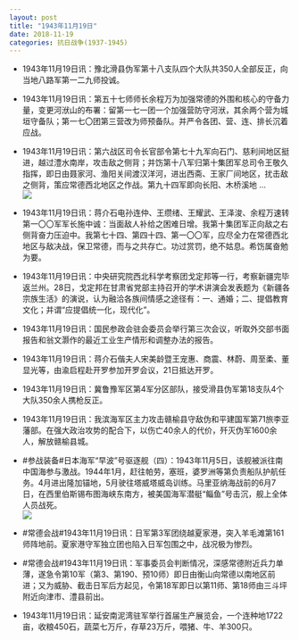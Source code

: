 ```yaml
---
layout: post
title: "1943年11月19日"
date: 2018-11-19
categories: 抗日战争(1937-1945)
---
```


<meta name="referrer" content="no-referrer" />

- 1943年11月19日讯：豫北滑县伪军第十八支队四个大队共350人全部反正，向当地八路军第一二九师投诚。 

- 1943年11月19日讯：第五十七师师长余程万为加强常德的外围和核心的守备力量，变更河洑山的布署：留第一七一团一个加强营防守河洑，其余两个营为城垣守备队；第一七〇团第三营改为师预备队。并严令各团、营、连、排长沉着应战。 

- 1943年11月19日讯：第六战区司令长官部令第七十九军向石门、慈利间地区挺进，越过澧水南岸，攻击敌之侧背；并饬第十八军归第十集团军总司令王敬久指挥，即日由聂家河、渔阳关间渡汉洋河，进出西斋、王家厂间地区，扰击敌之侧背，策应常德西北地区之作战。第九十四军即向长阳、木桥溪地 ... <br/><img src="https://wx2.sinaimg.cn/large/aca367d8ly1fxdo72ns4kj20c809z0ss.jpg" />

- 1943年11月19日讯：蒋介石电孙连仲、王缵绪、王耀武、王泽浚、余程万速转第一〇〇军军长施中诚：当面敌人补给之困难日增。我第十集团军正向敌之右侧背奋力压迫中。我第七十四、第四十四、第一〇〇军，应尽全力在常德西北地区与敌决战，保卫常德，而与之共存亡。功过赏罚，绝不姑息。希饬属奋勉为要。 

- 1943年11月19日讯：中央研究院西北科学考察团戈定邦等一行，考察新疆完毕返兰州。28日，戈定邦在甘肃省党部主持召开的学术讲演会发表题为《新疆各宗族生活》的演说，认为融洽各族间情感之途径有：一、通婚；二、提倡教育文化；并谓“应提倡统一化，现代化”。 

- 1943年11月19日讯：国民参政会驻会委员会举行第三次会议，听取外交部书面报告和翁文灏作的最近工业生产情形和调整办法的报告。 

- 1943年11月19日讯：蒋介石偕夫人宋美龄暨王宠惠、商震、林蔚、周至柔、董显光等，由渝启程赴开罗参加开罗会议，21日抵达开罗。 

- 1943年11月19日讯：冀鲁豫军区第4军分区部队，接受滑县伪军第18支队4个大队350余人携枪反正。 

- 1943年11月19日讯：我滨海军区主力攻击赣榆县守敌伪和平建国军第71旅李亚藩部。在强大政治攻势的配合下，以伤亡40余人的代价，歼灭伪军1600余人，解放赣榆县城。 

- #参战装备#日本海军“早波”号驱逐舰（四）：1943年11月5日，该舰被派往南中国海参与激战。1944年1月，赶往帕劳，塞班，婆罗洲等第负责船队护航任务。4月进出隆加锚地，5月驶往塔威塔威岛训练。马里亚纳海战前的6月7日，在西里伯斯锡布图海峡东南方，被美国海军潜艇“鲻鱼”号击沉，舰上全体人员战死。 <br/><img src="https://wx1.sinaimg.cn/large/aca367d8ly1fxd55qezqsj20hs0higq5.jpg" />

- #常德会战#1943年11月19日讯：日军第3军团绕越夏家港，突入羊毛滩第161师阵地前。夏家港守军独立团也陷入日军包围之中，战况极为惨烈。 

- #常德会战#1943年11月19日讯：军事委员会判断情况，深感常德附近兵力单薄，遂急令第10军（第3、第190、预10师）即日由衡山向常德以南地区前进；又为威胁、截击日军后方起见，令第18军即日以第11师、第18师由三斗坪附近向津市、澧县前出。 

- 1943年11月19日讯：延安南泥湾驻军举行首届生产展览会，一个连种地1722亩，收粮450石，蔬菜七万斤，存草23万斤，喂猪、牛、羊300只。 

